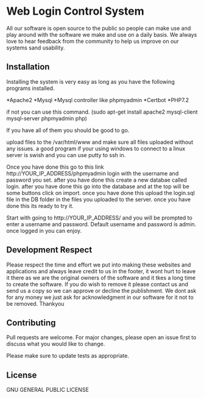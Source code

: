 # Web Login Control System

All our software is open source to the public so people can make use and play around with the software we make and use on a daily basis. We always love to hear feedback from the community to help us improve on our systems sand usability.

## Installation

Installing the system is very easy as long as you have the following programs installed.

*Apache2
*Mysql
*Mysql controller like phpmyadmin
*Certbot
*PHP7.2

if not you can use this command. (sudo apt-get install apache2 mysql-client mysql-server phpmyadmin php)

If you have all of them you should be good to go.

upload files to the /var/html/www and make sure all files uploaded without any issues. a good program if your using windows to connect to a linux server is swish and you can use putty to ssh in.

Once you have done this go to this link http://YOUR_IP_ADDRESS/phpmyadmin login with the username and password you set. after you have done this create a new databae called login. after you have done this go into the database and at the top will be some buttons click on import. once you have done this upload the login.sql file in the DB folder in the files you uploaded to the server. once you have done this its ready to try it.

Start with going to http://YOUR_IP_ADDRESS/ and you will be prompted to enter a username and password. Default username and password is admin. once logged in you can enjoy.

## Development Respect
Please respect the time and effort we put into making these websites and applications and always leave credit to us in the footer, it wont hurt to leave it there as we are the original owners of the software and it tkes a long time to create the software. If you do wish to remove it please contact us and send us a copy so we can approve or decline the publishment. We dont ask for any money we just ask for acknowledgment in our software for it not to be removed. Thankyou

## Contributing
Pull requests are welcome. For major changes, please open an issue first to discuss what you would like to change.

Please make sure to update tests as appropriate.

## License
GNU GENERAL PUBLIC LICENSE

